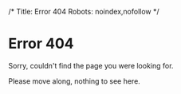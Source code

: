 /*
Title: Error 404
Robots: noindex,nofollow
*/

Error 404
=========

Sorry, couldn't find the page you were looking for.

Please move along, nothing to see here.